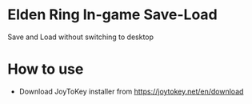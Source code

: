 # Elden Ring In-game Save-Load
Save and Load without switching to desktop

# How to use

* Download JoyToKey installer from https://joytokey.net/en/download
